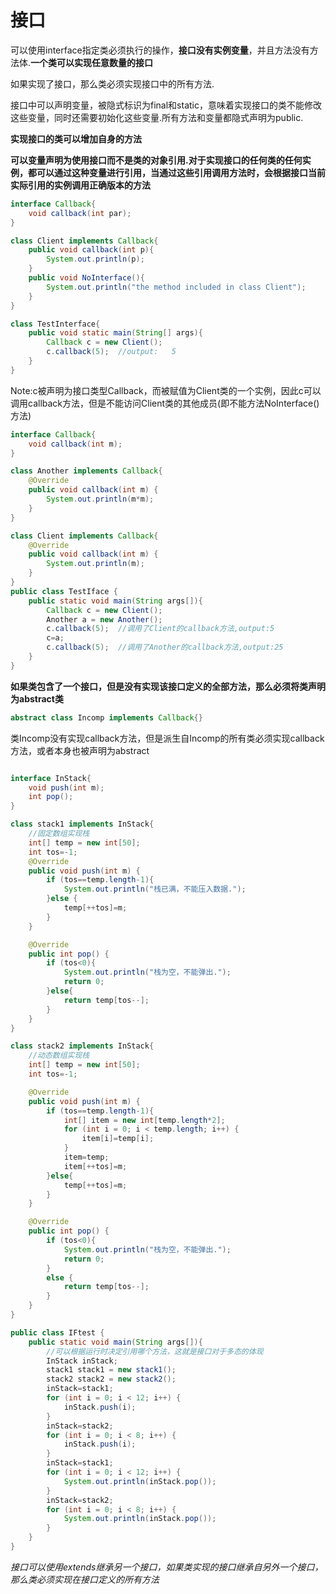 # 接口

可以使用interface指定类必须执行的操作，**接口没有实例变量**，并且方法没有方法体.**一个类可以实现任意数量的接口**<br>

如果实现了接口，那么类必须实现接口中的所有方法.<br>

接口中可以声明变量，被隐式标识为final和static，意味着实现接口的类不能修改这些变量，同时还需要初始化这些变量.所有方法和变量都隐式声明为public.

**实现接口的类可以增加自身的方法**<br>

**可以变量声明为使用接口而不是类的对象引用.对于实现接口的任何类的任何实例，都可以通过这种变量进行引用，当通过这些引用调用方法时，会根据接口当前实际引用的实例调用正确版本的方法**<br>

````java
interface Callback{
    void callback(int par);
}

class Client implements Callback{
    public void callback(int p){
        System.out.println(p);
    }
    public void NoInterface(){
        System.out.println("the method included in class Client");
    }
}

class TestInterface{
    public void static main(String[] args){
        Callback c = new Client();
        c.callback(5);	//output:	5
    }
}
````

Note:c被声明为接口类型Callback，而被赋值为Client类的一个实例，因此c可以调用callback方法，但是不能访问Client类的其他成员(即不能方法NoInterface()方法)

```java
interface Callback{
    void callback(int m);
}

class Another implements Callback{
    @Override
    public void callback(int m) {
        System.out.println(m*m);
    }
}

class Client implements Callback{
    @Override
    public void callback(int m) {
        System.out.println(m);
    }
}
public class TestIface {
    public static void main(String args[]){
        Callback c = new Client();
        Another a = new Another();
        c.callback(5);  //调用了Client的callback方法,output:5
        c=a;
        c.callback(5);  //调用了Another的callback方法,output:25
    }
}
```

**如果类包含了一个接口，但是没有实现该接口定义的全部方法，那么必须将类声明为abstract类**

```java
abstract class Incomp implements Callback{}
```

类Incomp没有实现callback方法，但是派生自Incomp的所有类必须实现callback方法，或者本身也被声明为abstract

```java

interface InStack{
    void push(int m);
    int pop();
}

class stack1 implements InStack{
    //固定数组实现栈
    int[] temp = new int[50];
    int tos=-1;
    @Override
    public void push(int m) {
        if (tos==temp.length-1){
            System.out.println("栈已满，不能压入数据.");
        }else {
            temp[++tos]=m;
        }
    }

    @Override
    public int pop() {
        if (tos<0){
            System.out.println("栈为空，不能弹出.");
            return 0;
        }else{
            return temp[tos--];
        }
    }
}

class stack2 implements InStack{
    //动态数组实现栈
    int[] temp = new int[50];
    int tos=-1;

    @Override
    public void push(int m) {
        if (tos==temp.length-1){
            int[] item = new int[temp.length*2];
            for (int i = 0; i < temp.length; i++) {
                item[i]=temp[i];
            }
            item=temp;
            item[++tos]=m;
        }else{
            temp[++tos]=m;
        }
    }

    @Override
    public int pop() {
        if (tos<0){
            System.out.println("栈为空，不能弹出.");
            return 0;
        }
        else {
            return temp[tos--];
        }
    }
}

public class IFtest {
    public static void main(String args[]){
        //可以根据运行时决定引用哪个方法，这就是接口对于多态的体现
        InStack inStack;
        stack1 stack1 = new stack1();
        stack2 stack2 = new stack2();
        inStack=stack1;
        for (int i = 0; i < 12; i++) {
            inStack.push(i);
        }
        inStack=stack2;
        for (int i = 0; i < 8; i++) {
            inStack.push(i);
        }
        inStack=stack1;
        for (int i = 0; i < 12; i++) {
            System.out.println(inStack.pop());
        }
        inStack=stack2;
        for (int i = 0; i < 8; i++) {
            System.out.println(inStack.pop());
        }
    }
}
```

*接口可以使用extends继承另一个接口，如果类实现的接口继承自另外一个接口，那么类必须实现在接口定义的所有方法*













